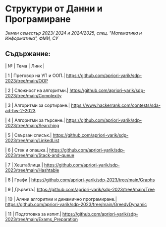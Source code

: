 # Структури от Данни и Програмиране
*Зимен семестър 2023/ 2024 и 2024/2025, спец. "Математика и Информатика", ФМИ, СУ*
## Съдържание:


| № |   Тема   | Линк |

| 1 | Преговор на УП и ООП.| https://github.com/apriori-yarik/sdp-2023/tree/main/OOP 

| 2 | Сложност на алгоритми.| https://github.com/apriori-yarik/sdp-2023/tree/main/Complexity

| 3 | Алгоритми за сортиране.| https://www.hackerrank.com/contests/sda-ad-hw-2-2023  

| 4 | Алгоритми за търсене.| https://github.com/apriori-yarik/sdp-2023/tree/main/Searching           

| 5 | Свързан списък.| https://github.com/apriori-yarik/sdp-2023/tree/main/LinkedList      

| 6 | Стек и опашка.| https://github.com/apriori-yarik/sdp-2023/tree/main/Stack-and-queue 

| 7 | Хештаблица.| https://github.com/apriori-yarik/sdp-2023/tree/main/Hashtable   

| 8 | Графи.| https://github.com/apriori-yarik/sdp-2023/tree/main/Graphs

| 9 | Дървета.| https://github.com/apriori-yarik/sdp-2023/tree/main/Tree   

| 10 | Алчни алгоритми и динамично програмиране.| https://github.com/apriori-yarik/sdp-2023/tree/main/GreedyDynamic

| 11 | Подготовка за изпит.| https://github.com/apriori-yarik/sdp-2023/tree/main/Exams_Preparation                                    


    
